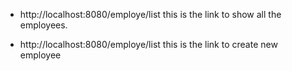 
- http://localhost:8080/employe/list
this is the link to show all the employees.



- http://localhost:8080/employe/list
this is the link to create new employee
